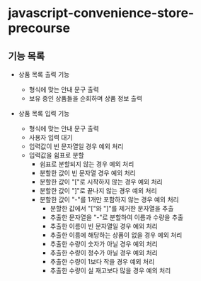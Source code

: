 # javascript-convenience-store-precourse

## 기능 목록

- 상품 목록 출력 기능
  - 형식에 맞는 안내 문구 출력
  - 보유 중인 상품들을 순회하며 상품 정보 출력

- 상품 목록 입력 기능
  - 형식에 맞는 안내 문구 출력
  - 사용자 입력 대기
  - 입력값이 빈 문자열일 경우 예외 처리
  - 입력값을 쉼표로 분할
    - 쉼표로 분할되지 않는 경우 예외 처리
    - 분할한 값이 빈 문자열 경우 예외 처리
    - 분할한 값이 "["로 시작하지 않는 경우 예외 처리
    - 분할한 값이 "]"로 끝나지 않는 경우 예외 처리
    - 분할한 값이 "-"를 1개만 포함하지 않는 경우 예외 처리
      - 분할한 값에서 "["와 "]"를 제거한 문자열을 추출
      - 추출한 문자열을 "-"로 분할하여 이름과 수량을 추출
      - 추출한 이름이 빈 문자열일 경우 예외 처리
      - 추출한 이름에 해당하는 상품이 없을 경우 예외 처리
      - 추출한 수량이 숫자가 아닐 경우 예외 처리
      - 추출한 수량이 정수가 아닐 경우 예외 처리
      - 추출한 수량이 1보다 작을 경우 예외 처리
      - 추출한 수량이 실 재고보다 많을 경우 예외 처리